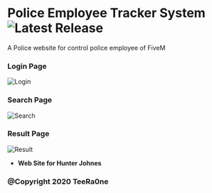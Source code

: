 # Police Employee Tracker System ![Latest Release](https://img.shields.io/badge/Info-In%20developpement-blue)

A Police website for control police employee of FiveM

### Login Page
![Login](https://i.imgur.com/ai5SHqJ.png)


### Search Page
![Search](https://i.imgur.com/v3dY7F3.png)

### Result Page
![Result](https://i.imgur.com/cVwLwlV.png)

- **Web Site for Hunter Johnes** 
    


### @Copyright 2020 TeeRa0ne

